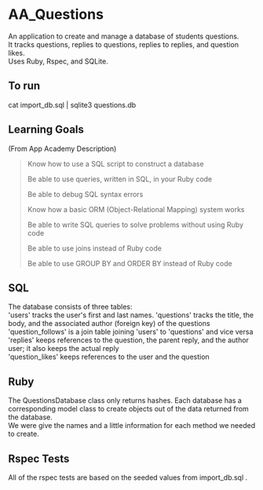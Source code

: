 # AA_Questions  
An application to create and manage a database of students questions.  
It tracks questions, replies to questions, replies to replies, and question likes.  
Uses Ruby, Rspec, and SQLite.  
## To run
cat import_db.sql | sqlite3 questions.db
## Learning Goals  
(From App Academy Description)  
> Know how to use a SQL script to construct a database
>
> Be able to use queries, written in SQL, in your Ruby code
>
> Be able to debug SQL syntax errors
>
> Know how a basic ORM (Object-Relational Mapping) system works
>
> Be able to write SQL queries to solve problems without using Ruby code
>
> Be able to use joins instead of Ruby code
>
> Be able to use GROUP BY and ORDER BY instead of Ruby code
## SQL  
The database consists of three tables:  
'users' tracks the user's first and last names. 
'questions' tracks the title, the body, and the associated author (foreign key) of the questions  
'question_follows' is a join table joining 'users' to 'questions' and vice versa  
'replies' keeps references to the question, the parent reply, and the author user; it also keeps the actual reply  
'question_likes' keeps references to the user and the question
## Ruby  
The QuestionsDatabase class only returns hashes. Each database has a corresponding model class to create objects out of the data returned from the database.  
We were give the names and a little information for each method we needed to create.
## Rspec Tests  
All of the rspec tests are based on the seeded values from import_db.sql .